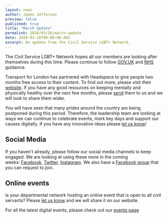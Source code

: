 ```yaml
---
layout: news
author: James Jefferson
preview: false
published: true
title: "March Update"
permalink: 2020/03/26/march-update
date: 2020-03-26T00:00:00.00Z
excerpt: An update from the Civil Service LGBT+ Network.
---
```


The Civil Service LGBT+ Network hopes all our members are looking after themselves during this time. Please continue to follow [GOV.UK](https://www.gov.uk/coronavirus) and [NHS](http://https://www.nhs.uk/conditions/coronavirus-covid-19/) guidance.

Transport for London has partnered with Headspace to give people two months free access to their content. To find out more, please visit their [website](https://www.headspace.com/tfl). If you have any good resources on keeping mentally and physically healthy over the next few months, please [send](mailto:info@civilservice.lgbt) them to us and we will look to share them wider. 

You will have seen that many prides around the country are being postponed during this period. Therefore, the leadership team are looking at ways we can continue to celebrate events, mark key days and support our causes digitally. If you have any innovative ideas please [let us know](mailto:info@civilservice.lgbt)!

## Social Media 

If you haven't already, please follow our social media channels to keep engaged. We are looking at using these more in the coming weeks: [Facebook](http://www.facebook.com/civilservicelgbt), [Twitter](http://www.twitter.com/cslgbt), [Instagram](http://instagram.com/civilservicelgbt). We also have a [Facebook group](https://www.facebook.com/groups/civilservicelgbt/?ref=pages_profile_groups_tab&source_id=1407804409469176) that you can request to join. 

## Online events 

Is your departmental network hosting an online event that is open to all civil servants? Please [let us know](mailto:info@civilservice.lgbt) and we will share it on our website. 

For all the latest digital events, please check out our [events page](https://www.civilservice.lgbt/events/) 



